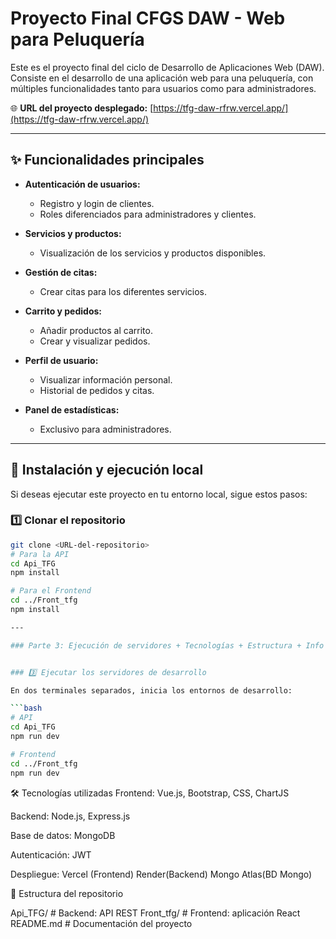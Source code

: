 # Proyecto Final CFGS DAW - Web para Peluquería

Este es el proyecto final del ciclo de Desarrollo de Aplicaciones Web (DAW). Consiste en el desarrollo de una aplicación web para una peluquería, con múltiples funcionalidades tanto para usuarios como para administradores.

🌐 **URL del proyecto desplegado:** [https://tfg-daw-rfrw.vercel.app/](https://tfg-daw-rfrw.vercel.app/)

---

## ✨ Funcionalidades principales

- **Autenticación de usuarios:**
  - Registro y login de clientes.
  - Roles diferenciados para administradores y clientes.

- **Servicios y productos:**
  - Visualización de los servicios y productos disponibles.

- **Gestión de citas:**
  - Crear citas para los diferentes servicios.

- **Carrito y pedidos:**
  - Añadir productos al carrito.
  - Crear y visualizar pedidos.

- **Perfil de usuario:**
  - Visualizar información personal.
  - Historial de pedidos y citas.

- **Panel de estadísticas:**
  - Exclusivo para administradores.

---

## 🚀 Instalación y ejecución local

Si deseas ejecutar este proyecto en tu entorno local, sigue estos pasos:

### 1️⃣ Clonar el repositorio

```bash
git clone <URL-del-repositorio>
# Para la API
cd Api_TFG
npm install

# Para el Frontend
cd ../Front_tfg
npm install

---

### Parte 3: Ejecución de servidores + Tecnologías + Estructura + Info adicional


### 3️⃣ Ejecutar los servidores de desarrollo

En dos terminales separados, inicia los entornos de desarrollo:

```bash
# API
cd Api_TFG
npm run dev

# Frontend
cd ../Front_tfg
npm run dev
```
🛠️ Tecnologías utilizadas
Frontend: Vue.js, Bootstrap, CSS, ChartJS

Backend: Node.js, Express.js

Base de datos: MongoDB

Autenticación: JWT

Despliegue: Vercel (Frontend) Render(Backend) Mongo Atlas(BD Mongo)

📁 Estructura del repositorio

Api_TFG/        # Backend: API REST
Front_tfg/      # Frontend: aplicación React
README.md       # Documentación del proyecto
